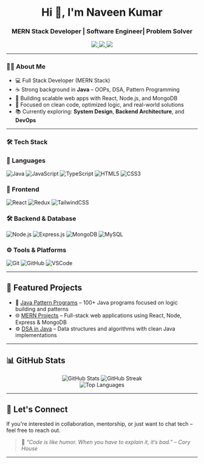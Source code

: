 <h1 align="center">Hi 👋, I'm Naveen Kumar</h1>
<h3 align="center">MERN Stack Developer | Software Engineer| Problem Solver</h3>

<p align="center">
  <a href="mailto:naveenkumar3112002@gmail.com">
    <img src="https://img.shields.io/badge/Gmail-D14836?style=flat&logo=gmail&logoColor=white" />
  </a>
  <a href="https://linkedin.com/in/[your-linkedin-profile](https://www.linkedin.com/in/devnaveen01/)">
    <img src="https://img.shields.io/badge/LinkedIn-0077B5?style=flat&logo=linkedin&logoColor=white" />
  </a>
  <a href="https://github.com/Nightcrawler1256">
    <img src="https://img.shields.io/badge/GitHub-181717?style=flat&logo=github&logoColor=white" />
  </a>
</p>

------------------------------

### 🧑‍💻 About Me

- 💻 Full Stack Developer (MERN Stack)
- ☕ Strong background in **Java** – OOPs, DSA, Pattern Programming
- 🔨 Building scalable web apps with React, Node.js, and MongoDB
- 🎯 Focused on clean code, optimized logic, and real-world solutions
- 📚 Currently exploring: **System Design**, **Backend Architecture**, and **DevOps**

---

### 🛠️ Tech Stack

### 🚀 Languages  
![Java](https://img.shields.io/badge/Java-%23ED8B00.svg?style=flat&logo=java&logoColor=white)
![JavaScript](https://img.shields.io/badge/JavaScript-%23323330.svg?style=flat&logo=javascript)
![TypeScript](https://img.shields.io/badge/TypeScript-%23007ACC.svg?style=flat&logo=typescript)
![HTML5](https://img.shields.io/badge/HTML5-%23E34F26.svg?style=flat&logo=html5)
![CSS3](https://img.shields.io/badge/CSS3-%231572B6.svg?style=flat&logo=css3)

### 🎨 Frontend  
![React](https://img.shields.io/badge/React-%2320232a.svg?style=flat&logo=react)
![Redux](https://img.shields.io/badge/Redux-%23593d88.svg?style=flat&logo=redux)
![TailwindCSS](https://img.shields.io/badge/TailwindCSS-%2338B2AC.svg?style=flat&logo=tailwind-css)

### 🛠 Backend & Database  
![Node.js](https://img.shields.io/badge/Node.js-%2343853D.svg?style=flat&logo=node.js)
![Express.js](https://img.shields.io/badge/Express-%23000000.svg?style=flat&logo=express&logoColor=white)
![MongoDB](https://img.shields.io/badge/MongoDB-%2347A248.svg?style=flat&logo=mongodb)
![MySQL](https://img.shields.io/badge/MySQL-%2300f.svg?style=flat&logo=mysql&logoColor=white)

### ⚙️ Tools & Platforms  
![Git](https://img.shields.io/badge/Git-%23F05033.svg?style=flat&logo=git)
![GitHub](https://img.shields.io/badge/GitHub-%23121011.svg?style=flat&logo=github)
![VSCode](https://img.shields.io/badge/VSCode-%23007ACC.svg?style=flat&logo=visual-studio-code)

---

## 📌 Featured Projects

- 🔷 [Java Pattern Programs](https://github.com/Nightcrawler1256/java-pattern-programs) – 100+ Java programs focused on logic building and patterns
- 🌐 [MERN Projects](https://github.com/Nightcrawler1256?tab=repositories&q=mern) – Full-stack web applications using React, Node, Express & MongoDB
- ⚙️ [DSA in Java](https://github.com/Nightcrawler1256?tab=repositories&q=dsa) – Data structures and algorithms with clean Java implementations

---

## 📊 GitHub Stats

<p align="center">
  <img src="https://github-readme-stats.vercel.app/api?username=Nightcrawler1256&show_icons=true&theme=radical&hide_border=true" alt="GitHub Stats" />

  <img src="https://github-readme-streak-stats.herokuapp.com/?user=Nightcrawler1256&theme=radical&hide_border=true" alt="GitHub Streak" />
  <br/>
  <img src="https://github-readme-stats.vercel.app/api/top-langs/?username=Nightcrawler1256&layout=compact&theme=radical&hide_border=true" alt="Top Languages" />
</p>

---

## 🧭 Let's Connect

If you're interested in collaboration, mentorship, or just want to chat tech – feel free to reach out.

> 💬 *"Code is like humor. When you have to explain it, it’s bad." – Cory House*

---

